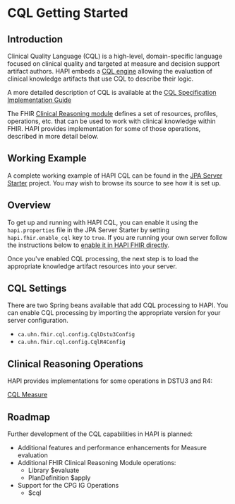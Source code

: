# CQL Getting Started

## Introduction

Clinical Quality Language (CQL) is a high-level, domain-specific language focused on clinical quality and targeted at measure and decision support artifact authors. HAPI embeds a [CQL engine](https://github.com/DBCG/cql_engine) allowing the evaluation of clinical knowledge artifacts that use CQL to describe their logic.

A more detailed description of CQL is available at the [CQL Specification Implementation Guide](https://cql.hl7.org/)

The FHIR [Clinical Reasoning module](http://www.hl7.org/fhir/clinicalreasoning-module.html) defines a set of resources, profiles, operations, etc. that can be used to work with clinical knowledge within FHIR. HAPI provides implementation for some of those operations, described in more detail below.

## Working Example

A complete working example of HAPI CQL can be found in the [JPA Server Starter](/hapi-fhir/docs/server_jpa/get_started.html) project. You may wish to browse its source to see how it is set up.

## Overview

To get up and running with HAPI CQL, you can enable it using the `hapi.properties` file in the JPA Server Starter by setting `hapi.fhir.enable_cql` key to `true`. If you are running your own server follow the instructions below to [enable it in HAPI FHIR directly](#cql-settings).

Once you've enabled CQL processing, the next step is to load the appropriate knowledge artifact resources into your server.

## CQL Settings

There are two Spring beans available that add CQL processing to HAPI. You can enable CQL processing by importing the appropriate version for your server configuration.

* `ca.uhn.fhir.cql.config.CqlDstu3Config`
* `ca.uhn.fhir.cql.config.CqlR4Config`

## Clinical Reasoning Operations

HAPI provides implementations for some operations in DSTU3 and R4:

[CQL Measure](cql_measure.html)

## Roadmap

Further development of the CQL capabilities in HAPI is planned:

* Additional features and performance enhancements for Measure evaluation
* Additional FHIR Clinical Reasoning Module operations:
  * Library $evaluate
  * PlanDefinition $apply
* Support for the CPG IG Operations
  * $cql
